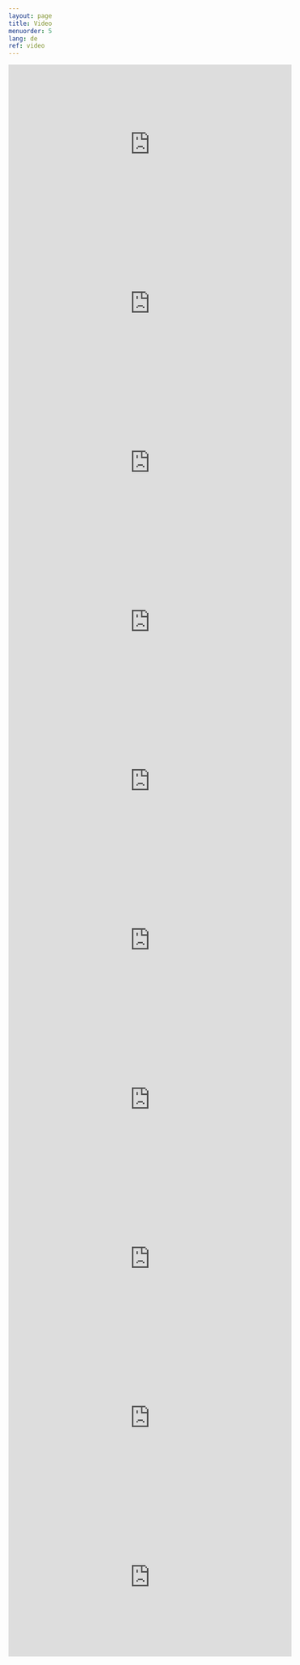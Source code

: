 ```yaml
---
layout: page
title: Video
menuorder: 5
lang: de
ref: video
---
```

<iframe width="560" height="315" src="https://www.youtube.com/embed/ryRgDhy5AQs?rel=0" frameborder="0" allowfullscreen></iframe>

<iframe width="560" height="315" src="https://www.youtube.com/embed/x1VlnHLCs_I?rel=0" frameborder="0" allowfullscreen></iframe>

<iframe width="560" height="315" src="https://www.youtube.com/embed/W7xbyEZGYFY?rel=0" frameborder="0" allowfullscreen></iframe>

<iframe width="560" height="315" src="https://www.youtube.com/embed/fPIsNE3ReCM?rel=0" frameborder="0" allowfullscreen></iframe>

<iframe width="560" height="315" src="https://www.youtube.com/embed/M8LZHCqI_jA?rel=0" frameborder="0" allowfullscreen></iframe>

<iframe width="560" height="315" src="https://www.youtube.com/embed/0wCKWewwMEM?rel=0" frameborder="0" allowfullscreen></iframe>

<iframe width="560" height="315" src="https://www.youtube.com/embed/x6-Q51jhWgQ?rel=0" frameborder="0" allowfullscreen></iframe>

<iframe width="560" height="315" src="https://www.youtube.com/embed/RCJMkCGmsok?rel=0" frameborder="0" allowfullscreen></iframe>

<iframe width="560" height="315" src="https://www.youtube.com/embed/vaDi6sax8W8?rel=0" frameborder="0" allowfullscreen></iframe>

<iframe width="560" height="315" src="https://www.youtube.com/embed/mxZmoHUEPwg?rel=0" frameborder="0" allowfullscreen></iframe>














